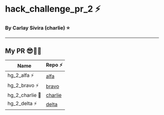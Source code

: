 # hack_challenge_pr_2 ⚡


### By Carlay Sivira (charlie) ⭐



<hr>


## My PR 😎🖤💜




| Name | Repo ⚡ |
| ------ | ------ |
| hg_2_alfa    ⚡ | [alfa](https://github.com/Carla-dev55/hg-2-alfa) |
| hg_2_bravo   ⚡ | [bravo](https://github.com/Carla-dev55/hg-2-bravo)|
| hg_2_charlie 💜 | [charlie](https://github.com/Carla-dev55/hg-2-charlie) |
| hg_2_delta   ⚡ | [delta](https://github.com/Carla-dev55/hg-2-delta) |
